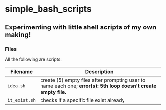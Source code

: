 # simple_bash_scripts

## Experimenting with little shell scripts of my own making!

### Files
All the following are scripts:

| Filename | Description |
| -------- | ----------- |
| `idea.sh` | create (5) empty files after prompting user to name each one; **error(s): 5th loop doesn't create empty file.** |
| `it_exist.sh` | checks if a specific file exist already |
